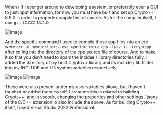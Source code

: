 When / if I ever get around to developing a system, or preferably even a GUI to just input information, for now you must have built and set up Crypto++ 8.9.0 in order to properly compile this of course. As for the compiler itself, I use g++ (GCC) 13.2.0

![image](https://github.com/pearuarmasj/p2p-encrypted-messaging/assets/60179057/4f3d1353-70b3-427f-bbbd-e2c1a05f5e89)


And the specific command I used to compile these cpp files into an exe were ```g++ -o Hybridclient2.exe Hybridclient2.cpp -lws2_32 -lcryptopp``` after cd'ing into the directory of the cpp source file of course. And to make it so that you don't need to spam the incldue / library directories fully, I added the directory of my built Crypto++ library and its include / lib folder into my INCLUDE and LIB system variables respectively.

![image](https://github.com/pearuarmasj/p2p-encrypted-messaging/assets/60179057/ca17daa1-d10b-406d-bb9b-753e7a6e0a53)
![image](https://github.com/pearuarmasj/p2p-encrypted-messaging/assets/60179057/c67c7f1d-becb-4f9b-b4f0-4a19a4bc81e2)

These were also present under my user variables above, but I haven't touched or added them myself, I presume this is related to building Crypto++, and in vscode, changing the properties and other settings / jsons of the C/C++ extension to also include the above. As for building Crypto++ itself, I used Visual Studio 2022 Professional.
